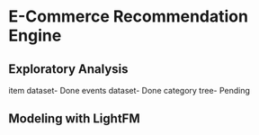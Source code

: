 # E-Commerce Recommendation Engine

## Exploratory Analysis
item dataset- Done
events dataset- Done
category tree- Pending

## Modeling with LightFM

